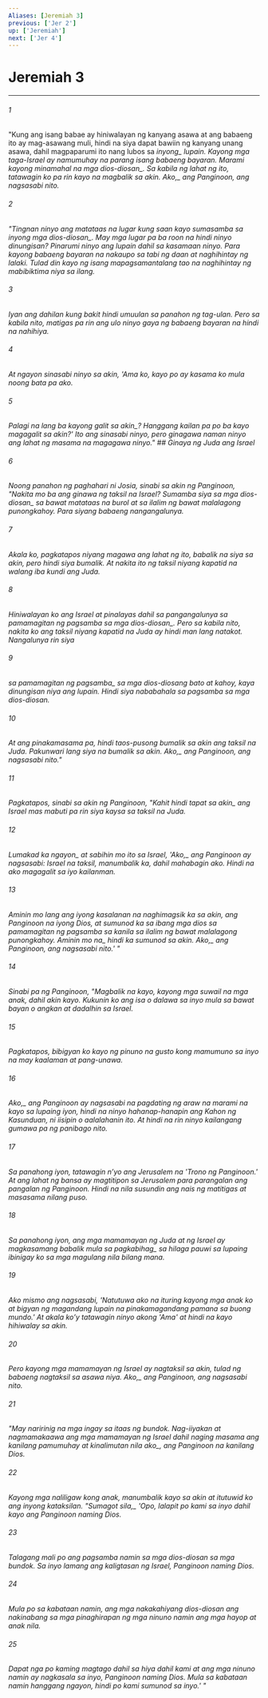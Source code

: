 ```yaml
---
Aliases: [Jeremiah 3]
previous: ['Jer 2']
up: ['Jeremiah']
next: ['Jer 4']
---
```

# Jeremiah 3

***






















###### 1 










"Kung ang isang babae ay hiniwalayan ng kanyang asawa at ang babaeng ito ay mag-asawang muli, hindi na siya dapat bawiin ng kanyang unang asawa, dahil magpaparumi ito nang lubos sa <i class="trans-change">inyong_ lupain. Kayong mga taga-Israel ay namumuhay na parang isang babaeng bayaran. Marami kayong minamahal <i class="trans-change">na mga dios-diosan_. Sa kabila ng lahat ng ito, tatawagin ko pa rin kayo na magbalik sa akin. <i class="trans-change">Ako,_ ang Panginoon, ang nagsasabi nito. 





















###### 2 










"Tingnan ninyo ang matataas na lugar <i class="trans-change">kung saan kayo sumasamba sa inyong mga dios-diosan_. May mga lugar pa ba roon na hindi ninyo dinungisan? Pinarumi ninyo ang lupain dahil sa kasamaan ninyo. Para kayong babaeng bayaran na nakaupo sa tabi ng daan at naghihintay ng lalaki. Tulad din kayo ng isang mapagsamantalang tao na naghihintay ng mabibiktima niya sa ilang. 





















###### 3 










Iyan ang dahilan kung bakit hindi umuulan sa panahon ng tag-ulan. Pero sa kabila nito, matigas pa rin ang ulo ninyo gaya ng babaeng bayaran na hindi na nahihiya. 





















###### 4 










At ngayon sinasabi ninyo sa akin, 'Ama ko, kayo po ay kasama ko mula noong bata pa ako. 





















###### 5 










Palagi na lang ba kayong galit <i class="trans-change">sa akin_? Hanggang kailan pa po ba kayo magagalit sa akin?' Ito ang sinasabi ninyo, pero ginagawa naman ninyo ang lahat ng masama na magagawa ninyo." ## Ginaya ng Juda ang Israel 





















###### 6 










Noong panahon ng paghahari ni Josia, sinabi sa akin ng Panginoon, "Nakita mo ba ang ginawa ng taksil na Israel? Sumamba siya <i class="trans-change">sa mga dios-diosan_ sa bawat matataas na burol at sa ilalim ng bawat malalagong punongkahoy. Para siyang babaeng nangangalunya. 





















###### 7 










Akala ko, pagkatapos niyang magawa ang lahat ng ito, babalik na siya sa akin, pero hindi siya bumalik. At nakita ito ng taksil niyang kapatid na walang iba kundi ang Juda. 





















###### 8 










Hiniwalayan ko ang Israel at pinalayas dahil sa pangangalunya <i class="trans-change">sa pamamagitan ng pagsamba sa mga dios-diosan_. Pero sa kabila nito, nakita ko ang taksil niyang kapatid na Juda ay hindi man lang natakot. Nangalunya rin siya 





















###### 9 










<i class="trans-change">sa pamamagitan ng pagsamba_ sa mga dios-diosang bato at kahoy, kaya dinungisan niya ang lupain. Hindi siya nababahala sa pagsamba sa mga dios-diosan. 





















###### 10 










At ang pinakamasama pa, hindi taos-pusong bumalik sa akin ang taksil na Juda. Pakunwari lang siya na bumalik sa akin. <i class="trans-change">Ako,_ ang Panginoon, ang nagsasabi nito." 





















###### 11 










Pagkatapos, sinabi sa akin ng Panginoon, "Kahit hindi tapat <i class="trans-change">sa akin_ ang Israel mas mabuti pa rin siya kaysa sa taksil na Juda. 





















###### 12 










Lumakad ka <i class="trans-change">ngayon_ at sabihin mo ito sa Israel, '<i class="trans-change">Ako,_ ang Panginoon ay nagsasabi: Israel na taksil, manumbalik ka, dahil mahabagin ako. Hindi na ako magagalit sa iyo kailanman. 





















###### 13 










Aminin mo lang ang iyong kasalanan na naghimagsik ka sa akin, ang Panginoon na iyong Dios, at sumunod ka sa ibang mga dios sa pamamagitan ng pagsamba sa kanila sa ilalim ng bawat malalagong punongkahoy. <i class="trans-change">Aminin mo na_ hindi ka sumunod sa akin. <i class="trans-change">Ako,_ ang Panginoon, ang nagsasabi nito.' " 





















###### 14 










Sinabi pa ng Panginoon, "Magbalik na kayo, kayong mga suwail na mga anak, dahil akin kayo. Kukunin ko ang isa o dalawa sa inyo mula sa bawat bayan o angkan at dadalhin sa Israel. 





















###### 15 










Pagkatapos, bibigyan ko kayo ng pinuno na gusto kong mamumuno sa inyo na may kaalaman at pang-unawa. 





















###### 16 










<i class="trans-change">Ako,_ ang Panginoon ay nagsasabi na pagdating ng araw na marami na kayo sa lupaing iyon, hindi na ninyo hahanap-hanapin ang Kahon ng Kasunduan, ni iisipin o aalalahanin ito. At hindi na rin ninyo kailangang gumawa pa ng panibago nito. 





















###### 17 










Sa panahong iyon, tatawagin nʼyo ang Jerusalem na 'Trono ng Panginoon.' At ang lahat ng bansa ay magtitipon sa Jerusalem para parangalan ang pangalan ng Panginoon. Hindi na nila susundin ang nais ng matitigas at masasama nilang puso. 





















###### 18 










Sa panahong iyon, ang mga mamamayan ng Juda at ng Israel ay magkasamang babalik mula <i class="trans-change">sa pagkabihag_ sa hilaga pauwi sa lupaing ibinigay ko sa mga magulang nila bilang mana. 





















###### 19 










Ako mismo ang nagsasabi, 'Natutuwa ako na ituring kayong mga anak ko at bigyan ng magandang lupain na pinakamagandang pamana sa buong mundo.' At akala koʼy tatawagin ninyo akong 'Ama' at hindi na kayo hihiwalay sa akin. 





















###### 20 










Pero kayong mga mamamayan ng Israel ay nagtaksil sa akin, tulad ng babaeng nagtaksil sa asawa niya. <i class="trans-change">Ako,_ ang Panginoon, ang nagsasabi nito. 





















###### 21 










"May naririnig na mga ingay sa itaas ng bundok. Nag-iiyakan at nagmamakaawa ang mga mamamayan ng Israel dahil naging masama ang kanilang pamumuhay at kinalimutan nila <i class="trans-change">ako_, ang Panginoon na kanilang Dios. 





















###### 22 










Kayong mga naliligaw kong anak, manumbalik kayo sa akin at itutuwid ko ang inyong kataksilan. "<i class="trans-change">Sumagot sila,_ 'Opo, lalapit po kami sa inyo dahil kayo ang Panginoon naming Dios. 





















###### 23 










Talagang mali po ang pagsamba namin sa mga dios-diosan sa mga bundok. Sa inyo lamang ang kaligtasan ng Israel, Panginoon naming Dios. 





















###### 24 










Mula po sa kabataan namin, ang mga nakakahiyang dios-diosan ang nakinabang sa mga pinaghirapan ng mga ninuno namin ang mga hayop at anak nila. 





















###### 25 










Dapat nga po kaming magtago dahil sa hiya dahil kami at ang mga ninuno namin ay nagkasala sa inyo, Panginoon naming Dios. Mula sa kabataan namin hanggang ngayon, hindi po kami sumunod sa inyo.' "
